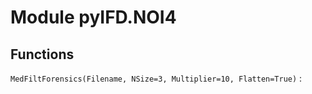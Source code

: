 Module pyIFD.NOI4
=================

Functions
---------

    
`MedFiltForensics(Filename, NSize=3, Multiplier=10, Flatten=True)`
: